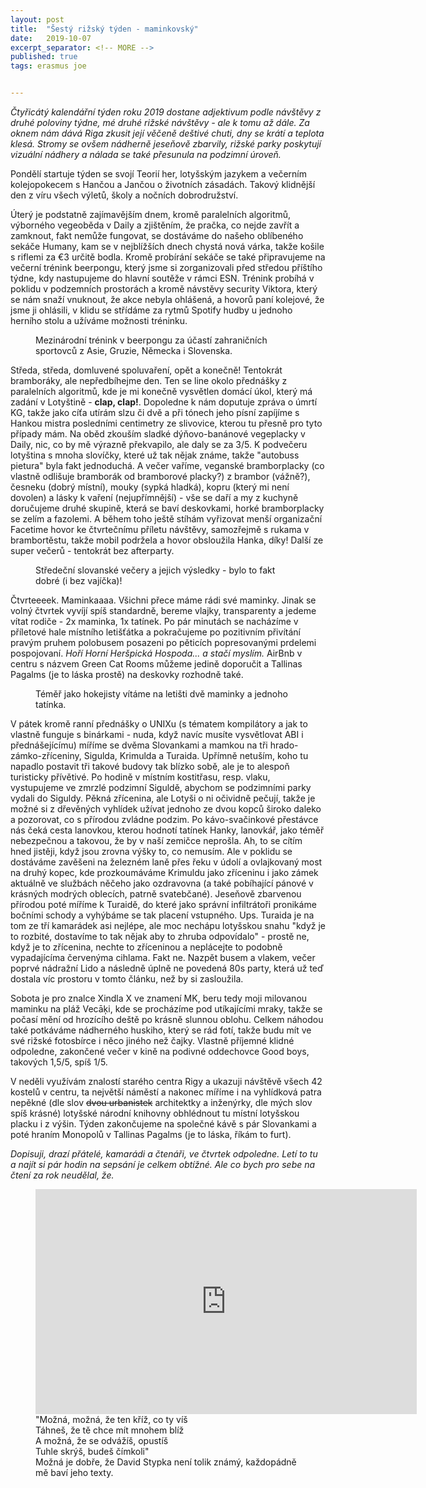 ```yaml
---
layout: post
title:  "Šestý rižský týden - maminkovský"
date:   2019-10-07
excerpt_separator: <!-- MORE -->
published: true
tags: erasmus joe


---
```


<p class="intro"><i><span class="dropcap">Č</span>tyřicátý kalendářní týden roku 2019 dostane adjektivum podle návštěvy z druhé poloviny týdne, mé druhé rižské návštěvy - ale k tomu až dále. Za oknem nám dává Riga zkusit její věčeně deštivé chuti, dny se krátí a teplota klesá. Stromy se ovšem nádherně jeseňově zbarvily, rižské parky poskytují vizuální nádhery a nálada se také přesunula na podzimní úroveň.</i></p>
<!-- MORE -->

Pondělí startuje týden se svojí Teorií her, lotyšským jazykem a večerním kolejopokecem s Hančou a Jančou o životních zásadách. Takový klidnější den z víru všech výletů, školy a nočních dobrodružství. 

Úterý je podstatně zajímavějším dnem, kromě paralelních algoritmů, výborného vegeoběda v Daily a zjištěním, že pračka, co nejde zavřít a zamknout, fakt nemůže fungovat, se dostáváme do našeho oblíbeného sekáče Humany, kam se v nejblížších dnech chystá nová várka, takže košile s riflemi za €3 určitě bodla. Kromě probírání sekáče se také připravujeme na večerní trénink beerpongu, který jsme si zorganizovali před středou příštího týdne, kdy nastupujeme do hlavní soutěže v rámci ESN. Trénink probíhá v poklidu v podzemních prostorách a kromě návstěvy security Viktora, který se nám snaží vnuknout, že akce nebyla ohlášená, a hovorů paní kolejové, že jsme ji ohlásili, v klidu se střídáme za rytmů Spotify hudby u jednoho herního stolu a užíváme možnosti tréninku.

 <figure>
 <img src="{{ site.baseurl }}/assets/img/71753494_551451722266138_896871012006625280_n.jpg" alt="" class="img-center"> 
   <figcaption>Mezinárodní trénink v beerpongu za účastí zahraničních sportovců z Asie, Gruzie, Německa i Slovenska.</figcaption>
 </figure>

Středa, středa, domluvené spoluvaření, opět a konečně! Tentokrát bramboráky, ale nepředbíhejme den. Ten se line okolo přednášky z paralelních algoritmů, kde je mi konečně vysvětlen domácí úkol, který má zadání v Lotyštině - **clap, clap!**. Dopoledne k nám doputuje zpráva o úmrtí KG, takže jako cíťa utírám slzu či dvě a při tónech jeho písní zapíjíme s Hankou mistra posledními centimetry ze slivovice, kterou tu přesně pro tyto případy mám. Na oběd zkouším sladké dýňovo-banánové vegeplacky v Daily, nic, co by mě výrazně překvapilo, ale daly se za 3/5. K podvečeru lotyština s mnoha slovíčky, které už tak nějak známe, takže "autobuss pietura" byla fakt jednoduchá. A večer vaříme, veganské bramborplacky (co vlastně odlišuje bramborák od bramborové placky?) z brambor (vážně?), česneku (dobrý místní), mouky (sypká hladká), kopru (který mi není dovolen) a lásky k vaření (nejupřímnější) - vše se daří a my z kuchyně doručujeme druhé skupině, která se baví deskovkami, horké bramborplacky se zelím a fazolemi. A během toho ještě stíhám vyřizovat menší organizační Facetime hovor ke čtvrtečnímu příletu návštěvy, samozřejmě s rukama v brambortěstu, takže mobil podržela a hovor obsloužila Hanka, díky! Další ze super večerů - tentokrát bez afterparty.

 <figure>
 <img src="{{ site.baseurl }}/assets/img/IMG_0640.JPG" alt="" class="img-center"> 
   <figcaption>Středeční slovanské večery a jejich výsledky - bylo to fakt dobré (i bez vajíčka)!</figcaption>
 </figure>

Čtvrteeeek. Maminkaaaa. Všichni přece máme rádi své maminky. Jinak se volný čtvrtek vyvíjí spíš standardně, bereme vlajky, transparenty a jedeme vítat rodiče - 2x maminka, 1x tatínek. Po pár minutách se nacházíme v příletové hale místního letišťátka a pokračujeme po pozitivním přivítání pravým pruhem polobusem posazeni po pěticích popresovanými prdelemi pospojovaní. _Hoří Horní Heršpická Hospoda... a stačí myslím._ AirBnb v centru s názvem Green Cat Rooms můžeme jedině doporučit a Tallinas Pagalms (je to láska prostě) na deskovky rozhodně také. 

<figure>
 <img src="{{ site.baseurl }}/assets/img/IMG_0651.JPG" alt="" class="img-center"> 
   <figcaption>Téměř jako hokejisty vítáme na letišti dvě maminky a jednoho tatínka.</figcaption>
</figure>

V pátek kromě ranní přednášky o UNIXu (s tématem kompilátory a jak to vlastně funguje s binárkami - nuda, když navíc musíte vysvětlovat ABI i přednášejícímu) míříme se dvěma Slovankami a mamkou na tři hrado-zámko-zříceniny, Sigulda, Krimulda a Turaida. Upřímně netuším, koho tu napadlo postavit tři takové budovy tak blízko sobě, ale je to alespoň turisticky přívětivé. Po hodině v místním kostitřasu, resp. vlaku, vystupujeme ve zmrzlé podzimní Siguldě, abychom se podzimními parky vydali do Siguldy. Pěkná zřícenina, ale Lotyši o ni očividně pečují, takže je možné si z dřevěných vyhlídek užívat jednoho ze dvou kopců široko daleko a pozorovat, co s přírodou zvládne podzim. Po kávo-svačinkové přestávce nás čeká cesta lanovkou, kterou hodnotí tatínek Hanky, lanovkář, jako téměř nebezpečnou a takovou, že by v naší zemičce neprošla. Ah, to se cítím hned jistěji, když jsou zrovna výšky to, co nemusím. Ale v poklidu se dostáváme zavěšeni na železném laně přes řeku v údolí a ovlajkovaný most na druhý kopec, kde prozkoumáváme Krimuldu jako zříceninu i jako zámek aktuálně ve službách něčeho jako ozdravovna (a také pobíhající pánové v krásných modrých oblecích, patrně svatebčané). Jeseňově zbarvenou přírodou poté míříme k Turaidě, do které jako správní infiltrátoři pronikáme bočními schody a vyhýbáme se tak placení vstupného. Ups. Turaida je na tom ze tří kamarádek asi nejlépe, ale moc nechápu lotyšskou snahu "když je to rozbité, dostavíme to tak nějak aby to zhruba odpovídalo" - prostě ne, když je to zřícenina, nechte to zříceninou a neplácejte to podobně vypadajícíma červenýma cihlama. Fakt ne. Nazpět busem a vlakem, večer poprvé nádražní Lido a následně úplně ne povedená 80s party, která už teď dostala víc prostoru v tomto článku, než by si zasloužila. 

Sobota je pro znalce Xindla X ve znamení MK, beru tedy moji milovanou maminku na pláž Vecāķi, kde se procházíme pod utíkajícími mraky, takže se počasí mění od hrozícího deště po krásně slunnou oblohu. Celkem náhodou také potkáváme nádherného huskiho, který se rád fotí, takže budu mít ve své rižské fotosbírce i něco jiného než čajky. Vlastně příjemné klidné odpoledne, zakončené večer v kině na podivné oddechovce Good boys, takových 1,5/5, spíš 1/5.

V neděli využívám znalostí starého centra Rigy a ukazuji návštěvě všech 42 kostelů v centru, ta největší náměstí a nakonec míříme i na vyhlídková patra nepěkné (dle slov ~~dvou urbanistek~~  architektky a inženýrky, dle mých slov spíš krásné) lotyšské národní knihovny obhlédnout tu místní lotyšskou placku i z výšin. Týden zakončujeme na společné kávě s pár Slovankami a poté hraním Monopolů v Tallinas Pagalms (je to láska, říkám to furt). 

_Dopisuji, drazí přátelé, kamarádi a čtenáři, ve čtvrtek odpoledne. Letí to tu a najít si pár hodin na sepsání je celkem obtížné. Ale co bych pro sebe na čtení za rok neudělal, že._   

<figure>
	<iframe width="610" height="360" class="img-center d-block"
	src="https://www.youtube.com/embed/_M1gUCYy5ok"
	frameborder="0"></iframe>
	<figcaption>
		"Možná, možná, že ten kříž, co ty víš <br>
        Táhneš, že tě chce mít mnohem blíž <br>
        A možná, že se odvážíš, opustíš <br>
        Tuhle skrýš, budeš čímkoli" <br>
        Možná je dobře, že David Stypka není tolik známý, každopádně mě baví jeho texty.  
	</figcaption>
</figure>